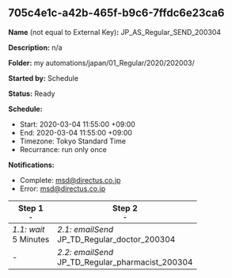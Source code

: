 ## 705c4e1c-a42b-465f-b9c6-7ffdc6e23ca6

**Name** (not equal to External Key)**:** JP_AS_Regular_SEND_200304

**Description:** n/a

**Folder:** my automations/japan/01_Regular/2020/202003/

**Started by:** Schedule

**Status:** Ready

**Schedule:**

* Start: 2020-03-04 11:55:00 +09:00
* End: 2020-03-04 11:55:00 +09:00
* Timezone: Tokyo Standard Time
* Recurrance: run only once

**Notifications:**

* Complete: msd@directus.co.jp
* Error: msd@directus.co.jp

| Step 1<br>_<small>-</small>_ | Step 2<br>_<small>-</small>_ |
| --- | --- |
| _1.1: wait_<br>5 Minutes | _2.1: emailSend_<br>JP_TD_Regular_doctor_200304 |
| - | _2.2: emailSend_<br>JP_TD_Regular_pharmacist_200304 |
